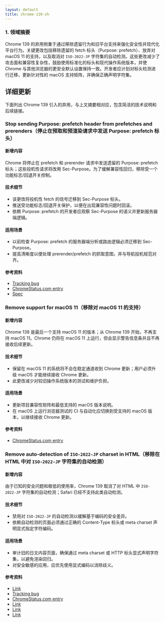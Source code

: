 ```yaml
---
layout: default
title: chrome-139-zh
---
```


### 1. 领域摘要

Chrome 139 的弃用侧重于通过移除遗留行为和旧平台支持来强化安全性并现代化平台行为。关键更改包括移除遗留的 fetch 标头（Purpose: prefetch）、放弃对 macOS 11 的支持，以及取消对 `ISO-2022-JP` 字符集的自动检测。这些更改减少了攻击面和兼容性复杂性，鼓励使用标准化的标头和现代操作系统版本，并使 Chrome 与其他浏览器的更安全默认设置保持一致。开发者应计划对标头检测进行迁移，更新针对性的 macOS 支持矩阵，并确保正确声明字符集。

## 详细更新

下面列出 Chrome 139 引入的弃用，与上文摘要相对应，包含简洁的技术说明和后续链接。

### Stop sending Purpose: prefetch header from prefetches and prerenders（停止在预取和预渲染请求中发送 Purpose: prefetch 标头）

#### 新增内容
Chrome 将停止在 prefetch 和 prerender 请求中发送遗留的 Purpose: prefetch 标头；这些投机性请求将改用 Sec-Purpose。为了缓解兼容性回归，移除受一个功能标志/回退开关控制。

#### 技术细节
- 该更改将投机性 fetch 的信号迁移到 Sec-Purpose 标头。
- 推送受功能标志/回退开关保护，以便在出现兼容性问题时回滚。
- 依赖 Purpose: prefetch 的开发者应观察 Sec-Purpose 的语义并更新服务器端逻辑。

#### 适用场景
- 以前检查 Purpose: prefetch 的服务器端分析或路由逻辑必须迁移到 Sec-Purpose。
- 提高清晰度以便处理 prerender/prefetch 的抓取意图，并与导航投机规范对齐。

#### 参考资料
- [Tracking bug](https://issues.chromium.org/issues/420724819)
- [ChromeStatus.com entry](https://chromestatus.com/feature/5088012836536320)
- [Spec](https://wicg.github.io/nav-speculation/prerendering.html#interaction-with-fetch)

### Remove support for macOS 11（移除对 macOS 11 的支持）

#### 新增内容
Chrome 138 是最后一个支持 macOS 11 的版本；从 Chrome 139 开始，不再支持 macOS 11。Chrome 仍将在 macOS 11 上运行，但会显示警告信息条并且不再接收后续更新。

#### 技术细节
- 保留在 macOS 11 的系统将不会在稳定通道收到 Chrome 更新；用户必须升级 macOS 才能继续接收 Chrome 更新。
- 此更改减少对较旧操作系统版本的测试和维护负担。

#### 适用场景
- 更新项目兼容性矩阵和最低支持的 macOS 版本说明。
- 在 macOS 上运行浏览器测试的 CI 与自动化应切换到受支持的 macOS 版本，以继续接收 Chrome 更新。

#### 参考资料
- [ChromeStatus.com entry](https://chromestatus.com/feature/4504090090143744)

### Remove auto-detection of `ISO-2022-JP` charset in HTML（移除在 HTML 中对 `ISO-2022-JP` 字符集的自动检测）

#### 新增内容
由于已知的安全问题和极低的使用率，Chrome 139 取消了对 HTML 中 `ISO-2022-JP` 字符集的自动检测；Safari 已经不支持此类自动检测。

#### 技术细节
- 禁用对 `ISO-2022-JP` 的自动检测以缓解基于编码的安全差异。
- 依赖自动检测的页面必须通过正确的 Content-Type 标头或 meta charset 声明显式指定字符编码。

#### 适用场景
- 审计旧的日文内容页面，确保通过 meta charset 或 HTTP 标头显式声明字符集，以避免渲染回归。
- 对安全敏感的应用，应优先使用显式编码以消除歧义。

#### 参考资料
- [Link](https://www.sonarsource.com/blog/encoding-differentials-why-charset-matters/)
- [Tracking bug](https://issues.chromium.org/issues/40089450)
- [ChromeStatus.com entry](https://chromestatus.com/feature/6576566521561088)
- [Link](https://creativecommons.org/licenses/by/4.0/)
- [Link](https://www.apache.org/licenses/LICENSE-2.0)
- [Link](https://developers.google.com/site-policies)
